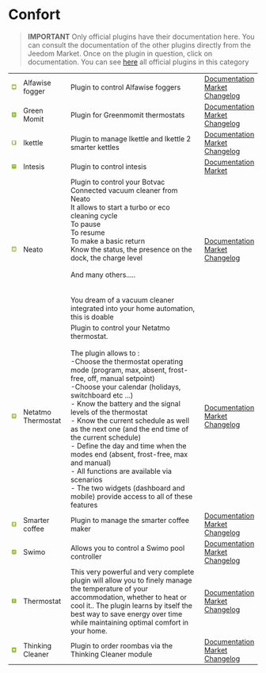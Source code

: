 
# Confort


>**IMPORTANT**
>Only official plugins have their documentation here. You can consult the documentation of the other plugins directly from the Jeedom Market. Once on the plugin in question, click on documentation.
>You can see [here](https://market.jeedom.com/index.php?v=d&p=market&type=plugin&categorie=wellness) all official plugins in this category


| | | | |
|--- | --- | --- | ---|
|<img src="alfawiseumist/alfawiseumist_icon.png" class="pluginLogo" width="100" />|Alfawise fogger|Plugin to control Alfawise foggers|[Documentation](alfawiseumist/index.md)<br/>[Market](https://market.jeedom.com/index.php?v=d&p=market_display&id=3296)<br/>[Changelog](alfawiseumist/changelog.md)|
|<img src="greenmomit/greenmomit_icon.png" class="pluginLogo" width="100" />|Green Momit|Plugin for Greenmomit thermostats|[Documentation](greenmomit/index.md)<br/>[Market](https://market.jeedom.com/index.php?v=d&p=market_display&id=1081)<br/>[Changelog](greenmomit/changelog.md)|
|<img src="ikettle/ikettle_icon.png" class="pluginLogo" width="100" />|Ikettle|Plugin to manage Ikettle and Ikettle 2 smarter kettles|[Documentation](ikettle/index.md)<br/>[Market](https://market.jeedom.com/index.php?v=d&p=market_display&id=3297)<br/>[Changelog](ikettle/changelog.md)|
|<img src="intesis/intesis_icon.png" class="pluginLogo" width="100" />|Intesis|Plugin to control intesis|[Documentation](intesis/index.md)<br/>[Market](https://market.jeedom.com/index.php?v=d&p=market_display&id=3921)|
|<img src="neato/neato_icon.png" class="pluginLogo" width="100" />|Neato|Plugin to control your Botvac Connected vacuum cleaner from Neato<br/>It allows to start a turbo or eco cleaning cycle<br/>To pause<br/>To resume<br/>To make a basic return<br/>Know the status, the presence on the dock, the charge level <br/><br/>And many others.....<br/><br/><br/>You dream of a vacuum cleaner integrated into your home automation, this is doable<br/>|[Documentation](neato/index.md)<br/>[Market](https://market.jeedom.com/index.php?v=d&p=market_display&id=2260)<br/>[Changelog](neato/changelog.md)|
|<img src="netatmoThermostat/netatmoThermostat_icon.png" class="pluginLogo" width="100" />|Netatmo Thermostat|Plugin to control your Netatmo thermostat.<br/><br/>The plugin allows to :<br/>-Choose the thermostat operating mode (program, max, absent, frost-free, off, manual setpoint)<br/>-Choose your calendar (holidays, switchboard etc ...)<br/>- Know the battery and the signal levels of the thermostat<br/>- Know the current schedule as well as the next one (and the end time of the current schedule)<br/>- Define the day and time when the modes end (absent, frost-free, max and manual)<br/>- All functions are available via scenarios<br/>- The two widgets (dashboard and mobile) provide access to all of these features|[Documentation](netatmoThermostat/index.md)<br/>[Market](https://market.jeedom.com/index.php?v=d&p=market_display&id=1969)<br/>[Changelog](netatmoThermostat/changelog.md)|
|<img src="smartercoffee/smartercoffee_icon.png" class="pluginLogo" width="100" />|Smarter coffee|Plugin to manage the smarter coffee maker|[Documentation](smartercoffee/index.md)<br/>[Market](https://market.jeedom.com/index.php?v=d&p=market_display&id=2285)<br/>[Changelog](smartercoffee/changelog.md)|
|<img src="swimo/swimo_icon.png" class="pluginLogo" width="100" />|Swimo|Allows you to control a Swimo pool controller|[Documentation](swimo/index.md)<br/>[Market](https://market.jeedom.com/index.php?v=d&p=market_display&id=3747)<br/>[Changelog](swimo/changelog.md)|
|<img src="thermostat/thermostat_icon.png" class="pluginLogo" width="100" />|Thermostat|This very powerful and very complete plugin will allow you to finely manage the temperature of your accommodation, whether to heat or cool it.. The plugin learns by itself the best way to save energy over time while maintaining optimal comfort in your home.|[Documentation](thermostat/index.md)<br/>[Market](https://market.jeedom.com/index.php?v=d&p=market_display&id=77)<br/>[Changelog](thermostat/changelog.md)|
|<img src="thinkingCleaner/thinkingCleaner_icon.png" class="pluginLogo" width="100" />|Thinking Cleaner|Plugin to order roombas via the Thinking Cleaner module|[Documentation](thinkingCleaner/index.md)<br/>[Market](https://market.jeedom.com/index.php?v=d&p=market_display&id=1712)<br/>[Changelog](thinkingCleaner/changelog.md)|
